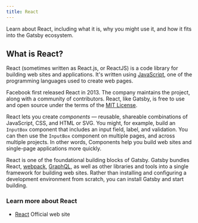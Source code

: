 ```yaml
---
title: React
---
```


Learn about React, including what it is, why you might use it, and how it fits into the Gatsby ecosystem.

## What is React?

React (sometimes written as React.js, or ReactJS) is a code library for building web sites and applications. It's written using [JavaScript](https://www.gatsbyjs.org/docs/glossary#javascript), one of the programming languages used to create web pages.

Facebook first released React in 2013. The company maintains the project, along with a community of contributors. React, like Gatsby, is free to use and open source under the terms of the [MIT License](https://github.com/facebook/react/blob/master/LICENSE).

React lets you create _components_ &mdash; reusable, shareable combinations of JavaScript, CSS, and HTML or SVG. You might, for example, build an `InputBox` component that includes an input field, label, and validation. You can then use the `InputBox` component on multiple pages, and across multiple projects. In other words, Components help you build web sites and single-page applications more quickly.

React is one of the foundational building blocks of Gatsby. Gatsby bundles React, [webpack](https://www.gatsbyjs.org/docs/glossary#webpack), [GraphQL](https://www.gatsbyjs.org/docs/glossary#graphql), as well as other libraries and tools into a single framework for building web sites. Rather than installing and configuring a development environment from scratch, you can install Gatsby and start building.

### Learn more about React

- [React](https://reactjs.org/) Official web site
